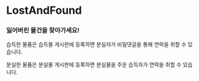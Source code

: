 # LostAndFound
 
<h3>잃어버린 물건을 찾아가세요!</h3>

습득한 물품은 습득물 게시판에 등록하면 분실자가 비밀댓글을 통해 연락을 취할 수 있습니다.

분실한 물품은 분실물 게시판에 등록하면 분실물을 주운 습득자가 연락을 취할 수 있습니다.
